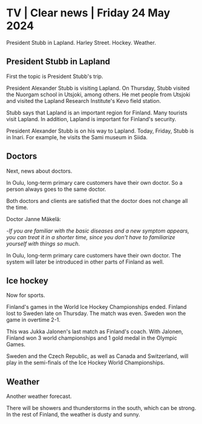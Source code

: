 # TV \| Clear news \| Friday 24 May 2024

President Stubb in Lapland. Harley Street. Hockey. Weather.

## President Stubb in Lapland

First the topic is President Stubb's trip.

President Alexander Stubb is visiting Lapland. On Thursday, Stubb visited the Nuorgam school in Utsjoki, among others. He met people from Utsjoki and visited the Lapland Research Institute's Kevo field station.

Stubb says that Lapland is an important region for Finland. Many tourists visit Lapland. In addition, Lapland is important for Finland's security.

President Alexander Stubb is on his way to Lapland. Today, Friday, Stubb is in Inari. For example, he visits the Sami museum in Siida.

## Doctors

Next, news about doctors.

In Oulu, long-term primary care customers have their own doctor. So a person always goes to the same doctor.

Both doctors and clients are satisfied that the doctor does not change all the time.

Doctor Janne Mäkelä:

\-*If you are familiar with the basic diseases and a new symptom appears, you can treat it in a shorter time, since you don't have to familiarize yourself with things so much*.

In Oulu, long-term primary care customers have their own doctor. The system will later be introduced in other parts of Finland as well.

## Ice hockey

Now for sports.

Finland's games in the World Ice Hockey Championships ended. Finland lost to Sweden late on Thursday. The match was even. Sweden won the game in overtime 2-1.

This was Jukka Jalonen's last match as Finland's coach. With Jalonen, Finland won 3 world championships and 1 gold medal in the Olympic Games.

Sweden and the Czech Republic, as well as Canada and Switzerland, will play in the semi-finals of the Ice Hockey World Championships.

## Weather

Another weather forecast.

There will be showers and thunderstorms in the south, which can be strong. In the rest of Finland, the weather is dusty and sunny.
